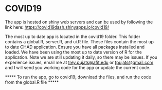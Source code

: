 # COVID19

The app is hosted on shiny web servers and can be used by following the link here:
https://covid19dash.shinyapps.io/covid19/



The most up to date app is located in the covid19 folder. This folder contains a global.R, server.R, and ui.R file. 
These files contain the most up to date CHAD application. Ensure you have all packages installed and loaded.
We have been using the most up to date version of R for the application. Note we are still updating it daily, so there may be issues. 
If you experience issues, email me at trey.pujats@afit.edu or tpujats@gmail.com and I will send you working code for the app or update the current code.


***** To run the app, go to covid19, download the files, and run the code from the global.R file *****

